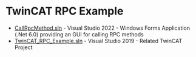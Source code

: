 # TwinCAT RPC Example

- [CallRpcMethod.sln](/CallRpcMethod.sln) - Visual Studio 2022 - Windows Forms Application (.Net 6.0) providing an GUI for calling RPC methods
- [TwinCAT_RPC_Example.sln](/TwinCAT_RPC_Example.sln) - Visual Studio 2019 - Related TwinCAT Project
